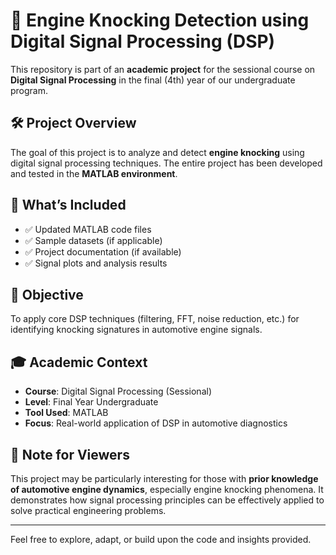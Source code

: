 # 🚗 Engine Knocking Detection using Digital Signal Processing (DSP)

This repository is part of an **academic project** for the sessional course on **Digital Signal Processing** in the final (4th) year of our undergraduate program.

## 🛠️ Project Overview

The goal of this project is to analyze and detect **engine knocking** using digital signal processing techniques. The entire project has been developed and tested in the **MATLAB environment**.

## 📂 What’s Included

- ✅ Updated MATLAB code files
- ✅ Sample datasets (if applicable)
- ✅ Project documentation (if available)
- ✅ Signal plots and analysis results

## 🎯 Objective

To apply core DSP techniques (filtering, FFT, noise reduction, etc.) for identifying knocking signatures in automotive engine signals.

## 🎓 Academic Context

- **Course**: Digital Signal Processing (Sessional)
- **Level**: Final Year Undergraduate
- **Tool Used**: MATLAB
- **Focus**: Real-world application of DSP in automotive diagnostics

## 📌 Note for Viewers

This project may be particularly interesting for those with **prior knowledge of automotive engine dynamics**, especially engine knocking phenomena. It demonstrates how signal processing principles can be effectively applied to solve practical engineering problems.

---

Feel free to explore, adapt, or build upon the code and insights provided.
